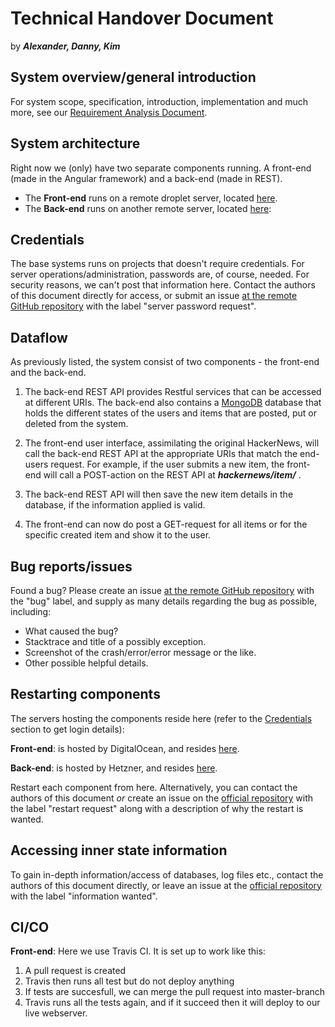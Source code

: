 # Technical Handover Document

by ***Alexander, Danny, Kim***

## System overview/general introduction

For system scope, specification, introduction, implementation and much more, see our [Requirement Analysis Document](https://github.com/KIMB0/LSD_frontend/blob/master/Documents/Requirements%20Analysis%20Document.md).

## System architecture

Right now we (only) have two separate components running. A front-end (made in the Angular framework) and a back-end (made in REST).

* The **Front-end** runs on a remote droplet server, located [here](http://138.197.42.192).
* The **Back-end** runs on another remote server, located [here](http://94.130.57.246:9000/hackernews/):

## Credentials

The base systems runs on projects that doesn't require credentials.
For server operations/administration, passwords are, of course, needed. For security reasons, we can't post that information here. Contact the authors of this document directly for access, or submit an issue [at the remote GitHub repository](https://github.com/AlexanderFalk/hackernews_backend/issues) with the label "server password request".

## Dataflow

As previously listed, the system consist of two components - the front-end and the back-end.

1. The back-end REST API provides Restful services that can be accessed at different URIs. The back-end also contains a [MongoDB](https://www.mongodb.com/what-is-mongodb) database that holds the different states of the users and items that are posted, put or deleted from the system.

2. The front-end user interface, assimilating the original HackerNews, will call the back-end REST API at the appropriate URIs that match the end-users request. For example, if the user submits a new item, the front-end will call a POST-action on the REST API at ***hackernews/item/*** .

3. The back-end REST API will then save the new item details in the database, if the information applied is valid.

4. The front-end can now do post a GET-request for all items or for the specific created item and show it to the user.

## Bug reports/issues

Found a bug? Please create an issue [at the remote GitHub repository](https://github.com/AlexanderFalk/hackernews_backend/issues) with the "bug" label, and supply as many details regarding the bug as possible, including:

* What caused the bug?
* Stacktrace and title of a possibly exception.
* Screenshot of the crash/error/error message or the like.
* Other possible helpful details.

## Restarting components

The servers hosting the components reside here (refer to the [Credentials](#credentials) section to get login details):

**Front-end**: is hosted by DigitalOcean, and resides [here](https://cloud.digitalocean.com/droplets/63474978/).

**Back-end**: is hosted by Hetzner, and resides [here](https://www.hetzner.com/virtual-server/cx40).

Restart each component from here. Alternatively, you can contact the authors of this document *or* create an issue on the [official repository](https://github.com/AlexanderFalk/hackernews_backend/issues) with the label "restart request" along with a description of why the restart is wanted.

## Accessing inner state information

To gain in-depth information/access of databases, log files etc., contact the authors of this document directly, or leave an issue at the [official repository](https://github.com/AlexanderFalk/hackernews_backend/issues) with the label "information wanted".

## CI/CO

**Front-end**: Here we use Travis CI. It is set up to work like this:
1. A pull request is created
2. Travis then runs all test but do not deploy anything
3. If tests are succesfull, we can merge the pull request into master-branch
4. Travis runs all the tests again, and if it succeed then it will deploy to our live webserver. 
